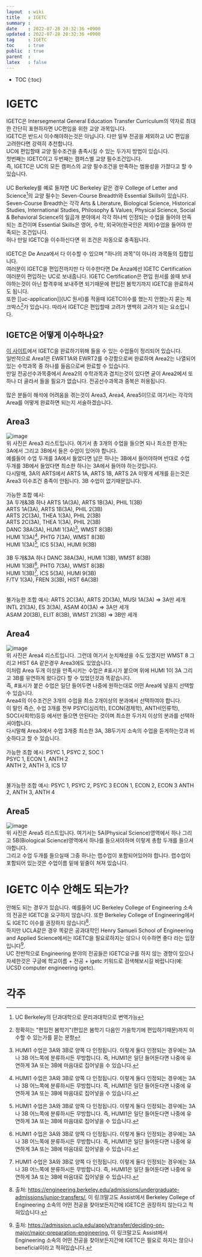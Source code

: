 ```yaml
---
layout  : wiki
title   : IGETC
summary : 
date    : 2022-07-28 20:32:36 +0900
updated : 2022-07-28 20:32:36 +0900
tag     : IGETC
toc     : true
public  : true
parent  : 
latex   : false
---
```

* TOC
{:toc}

# IGETC
IGETC은 Intersegmental General Education Transfer Curriculum의 약자로 최대한 간단히 표현하자면 UC편입을 위한 교양 과목입니다.  
IGETC은 반드시 이수해야하는것은 아닙니다. 다만 일부 전공을 제외하고 UC 편입을 고려한다면 강력히 추천합니다.
<br/>
UC에 편입할때 교양 필수조건을 충족시킬 수 있는 두가지 방법이 있습니다.  
첫번째는 IGETC이고 두번째는 캠퍼스별 교양 필수조건입니다.  
즉, IGETC은 UC의 모든 캠퍼스의 교양 필수조건을 만족하는 범용성을 가졌다고 할 수 있습니다.  
<br/>
UC Berkeley를 예로 들자면 UC Berkeley 같은 경우 College of Letter and Science[^1]의 교양 필수는 Seven-Course Breadth와 Essential Skills이 있습니다.  
Seven-Course Breadth는 각각 Arts & Literature, Biological Science, Historical Studies, International Studies, Philosophy & Values, Physical Science, Social & Behavioral Science의 일곱개 분야에서 각각 하나씩 인정되는 수업을 들어야 만족되는 조건이며 Essential Skills은 영어, 수학, 외국어(한국인은 제외)수업을 들어야 만족되는 조건입니다.  
허나 만일 IGETC을 이수하신다면 위 조건은 자동으로 충족됩니다.  
<br/>
IGETC은 De Anza에서 다 이수할 수 있으며 "하나의 과목"이 아니라 과목들의 집합입니다.  
여러분이 IGETC을 편입전까지만 다 이수한다면 De Anza에선 IGETC Certification 여러분이 편입하는 UC로 보내줍니다. IGETC Certification은 편입 원서를 쓸때 보내야하는것이 아닌 합격후에 보내주면 되기때문에 편입전 봄학기까지 IGETC을 완료하셔도 됩니다.  
또한 [[uc-application]]{UC 원서}를 적을때 IGETC이수를 했는지 안했는지 묻는 체크박스[^2]가 있습니다. 따라서 IGETC은 편입할때 고려가 명백히 고려가 되는 요소입니다.  

## IGETC은 어떻게 이수하나요?
[이 사이트](https://www.deanza.edu/articulation/documents/ge-igetc-prior.pdf)에서 IGETC을 완료하기위해 들을 수 있는 수업들이 정리되어 있습니다.  
일반적으로 Area1은 EWRT1A와 EWRT2를 수강함으로써 완료하며 Area2는 나열되어 있는 수학과목 중 하나를 들음으로써 완료할 수 있습니다.  
만일 전공선수과목중에서 Area2의 수학과목과 겹치는것이 있다면 굳이 Area2에서 또 하나 더 골라서 들을 필요가 없습니다. 전공선수과목과 중복은 허용됩니다.  
<br/>
많은 분들이 해석에 어려움을 겪는것이 Area3, Area4, Area5이므로 여기서는 각각의 Area를 어떻게 완료하면 되는지 서술하겠습니다.
## Area3
![image](https://user-images.githubusercontent.com/108209464/182012733-d22a5d72-26e8-40a1-830f-ebf6d414259a.png)  
위 사진은 Area3 리스트입니다. 여기서 총 3개의 수업을 들으면 되나 최소한 한개는 3A에서 그리고 3B에서 들은 수업이 있어야 합니다.  
예를들어 수업 두개를 3A에서 들었다면 남은 하나는 3B에서 들어야하며 반대로 수업 두개를 3B에서 들었다면 최소한 하나는 3A에서 들어야 하는것입니다.  
다시말해, 3A의 ARTS에서 ARTS 1A, ARTS 1B, ARTS 2A 이렇게 세개를 듣는것은 Area3 이수조건 충족이 안됩니다. 3B 수업이 없기때문입니다.  
<br/>
가능한 조합 예시:<br/>
3A 두개&3B 하나
ARTS 1A(3A), ARTS 1B(3A), PHIL 1(3B)  
ARTS 1A(3A), ARTS 1B(3A), PHIL 2(3B)  
ARTS 2C(3A), THEA 1(3A), PHIL 2(3B)  
ARTS 2C(3A), THEA 1(3A), PHIL 2(3B)  
DANC 38A(3A), HUMI 1(3A)[^3], WMST 8(3B)  
HUMI 1(3A)[^3], PHTG 7(3A), WMST 8(3B)  
HUMI 1(3A)[^3], ICS 5(3A), HUMI 9(3B)  
<br/>
3B 두개&3A 하나
DANC 38A(3A), HUMI 1(3B), WMST 8(3B)  
HUMI 1(3B)[^3], PHTG 7(3A), WMST 8(3B)  
HUMI 1(3B)[^3], ICS 5(3A), HUMI 9(3B)  
F/TV 1(3A), FREN 3(3B), HIST 6A(3B)  
<br/><br/>
불가능한 조합 예시:
ARTS 2C(3A), ARTS 2D(3A), MUSI 1A(3A) => 3A만 세개  
INTL 21(3A), ES 3(3A), ASAM 40(3A) => 3A만 세개  
ASAM 20(3B), ELIT 8(3B), WMST 21(3B) => 3B만 세개  

## Area4
![image](https://user-images.githubusercontent.com/108209464/182013317-7efc6578-4faf-4887-b0b7-d385c1532f7e.png)  
위 사진은 Area4 리스트입니다. 그런데 여기서 눈치채셨을 수도 있겠지만 WMST 8 그리고 HIST 6A 같은경우 Area3에도 있었습니다.  
이처럼 Area 두개 이상을 만족시키는 수업은 #표시가 붙으며 위에 HUMI 1이 3A 그리고 3B를 유연하게 왔다갔다 할 수 있었던것과 똑같습니다.  
즉, #표시가 붙은 수업은 일단 들어두면 나중에 원하는대로 어떤 Area에 넣을지 선택할 수 있습니다.  
Area4의 이수조건은 3개의 수업을 최소 2개이상의 분과에서 선택하여야 합니다.  
이 말인 즉슨, 수업 3개를 전부 PSYC(심리학), ECON(경제학), ANTH(인류학), SOC(사회학)등등 에서만 들으면 안된다는 것이며 최소한 두가지 이상의 분과를 선택하셔야합니다.  
다시말해 Area3에서 수업 3개중 최소한 3A, 3B두가지 소속의 수업을 듣게하는것과 비슷하다고 할 수 있습니다.  
<br/>
가능한 조합 예시:
PSYC 1, PSYC 2, SOC 1  
PSYC 1, ECON 1, ANTH 2  
ANTH 2, ANTH 3, ICS 17  
<br/><br/>
불가능한 조합 예시:
PSYC 1, PSYC 2, PSYC 3
ECON 1, ECON 2, ECON 3
ANTH 2, ANTH 3, ANTH 4  

## Area5
![image](https://user-images.githubusercontent.com/108209464/182068637-c7c05260-d7bc-41e7-abb7-1a34f40821e6.png)  
위 사진은 Area5 리스트입니다. 여기서는 5A(Physical Science)영역에서 하나 그리고 5B(Biological Science)영역에서 하나를 들으셔야하며 이렇게 총합 두개를 들으셔야합니다.  
그리고 수업 두개를 들으실때 그중 하나는 랩수업이 포함되어있어야 합니다. 랩수업이 포함되어 있는것은 수업이름 밑에 밑줄이 쳐져 있습니다.

# IGETC 이수 안해도 되는가?
안해도 되는 경우가 있습니다. 예를들어 UC Berkeley College of Engineering 소속의 전공은 IGETC을 요구하지 않습니다. 또한 Berkeley College of Engineering에서도 IGETC 이수를 권장하지 않습니다[^4].  
하지만 UCLA같은 경우 똑같은 공과대학인 Henry Samueli School of Engineering and Applied Science에서는 IGETC을 필요로하지는 않으나 이수하면 좋다 라는 입장입니다[^5].  
UC 전반적으로 Engineering 분야의 전공들은 IGETC요구를 하지 않는 경향이 있으나 자세한것은 구글에 학교이름 + 전공 + igetc 키워드로 검색해보시길 바랍니다(예: UCSD computer engineering igetc).  




# 각주
[^1]: UC Berkeley의 단과대학으로 문리과대학으로 변역가능
[^2]: 정확히는 "편입전 봄학기"(편입은 봄학기 다음인 가을학기에 편입하기때문)까지 이수할 수 있는가를 묻는 문항
[^3]: HUMI1 수업은 3A와 3B로 양쪽 다 인정됩니다. 이렇게 둘다 인정되는 경우에는 3A나 3B 어느쪽에 분류하시든 무방합니다. 즉, HUMI1은 일단 들어둔다면 나중에 유연하게 3A 또는 3B에 마음대로 집어넣을 수 있습니다.  
[^4]: 출처: https://engineering.berkeley.edu/admissions/undergraduate-admissions/junior-transfers/, 이 링크말고도 Assist에서 Berkeley College of Engineering 소속의 어떤 전공을 찾아보든지간에 IGETC은 권장하지 않는다고 적혀있습니다.
[^5]: 출처: https://admission.ucla.edu/apply/transfer/deciding-on-major/major-preparation-engineering, 이 링크말고도 Assist에서 Engineering 소속의 어떤 전공을 찾아보든지간에 IGETC은 필요로 하지는 않으나 beneficial이라고 적혀있습니다.
